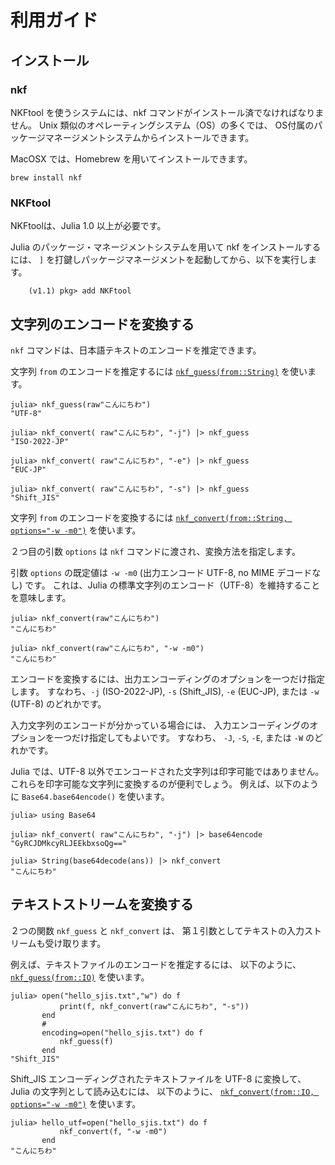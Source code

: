 
# 利用ガイド

## インストール

### nkf

NKFtool を使うシステムには、nkf コマンドがインストール済でなければなりません。
Unix 類似のオペレーティングシステム（OS）の多くでは、
OS付属のパッケージマネージメントシステムからインストールできます。

MacOSX では、Homebrew を用いてインストールできます。

```
brew install nkf
```

### NKFtool

NKFtoolは、Julia 1.0 以上が必要です。

Julia のパッケージ・マネージメントシステムを用いて nkf をインストールするには、
`]` を打鍵しパッケージマネージメントを起動してから、以下を実行します。

```
    (v1.1) pkg> add NKFtool
```

## 文字列のエンコードを変換する

`nkf` コマンドは、日本語テキストのエンコードを推定できます。

文字列 `from` のエンコードを推定するには [`nkf_guess(from::String)`](@ref) を使います。

```julia-repl
julia> nkf_guess(raw"こんにちわ")
"UTF-8"

julia> nkf_convert( raw"こんにちわ", "-j") |> nkf_guess
"ISO-2022-JP"

julia> nkf_convert( raw"こんにちわ", "-e") |> nkf_guess
"EUC-JP"

julia> nkf_convert( raw"こんにちわ", "-s") |> nkf_guess
"Shift_JIS"
```

文字列 `from` のエンコードを変換するには [`nkf_convert(from::String, options="-w -m0")`](@ref) を使います。

２つ目の引数 `options` は `nkf` コマンドに渡され、変換方法を指定します。

引数 `options` の既定値は `-w -m0` (出力エンコード UTF-8, no MIME デコードなし) です。
これは、Julia の標準文字列のエンコード（UTF-8）を維持することを意味します。

```julia-repl
julia> nkf_convert(raw"こんにちわ")
"こんにちわ"

julia> nkf_convert(raw"こんにちわ", "-w -m0")
"こんにちわ"
```

エンコードを変換するには、出力エンコーディングのオプションを一つだけ指定します。
すなわち、`-j` (ISO-2022-JP), `-s` (Shift\_JIS),
`-e` (EUC-JP), または `-w` (UTF-8) のどれかです。

入力文字列のエンコードが分かっている場合には、
入力エンコーディングのオプションを一つだけ指定してもよいです。
すなわち、 `-J`, `-S`, `-E`, または `-W` のどれかです。

Julia では、UTF-8 以外でエンコードされた文字列は印字可能ではありません。
これらを印字可能な文字列に変換するのが便利でしょう。
例えば、以下のように `Base64.base64encode()` を使います。

```julia-repl
julia> using Base64

julia> nkf_convert( raw"こんにちわ", "-j") |> base64encode
"GyRCJDMkcyRLJEEkbxsoQg=="

julia> String(base64decode(ans)) |> nkf_convert
"こんにちわ"
```

## テキストストリームを変換する

２つの関数 `nkf_guess` と `nkf_convert` は、
第１引数としてテキストの入力ストリームも受け取ります。

例えば、テキストファイルのエンコードを推定するには、
以下のように、
[`nkf_guess(from::IO)`](@ref)
を使います。



```julia-repl
julia> open("hello_sjis.txt","w") do f
           print(f, nkf_convert(raw"こんにちわ", "-s"))
       end
       #
       encoding=open("hello_sjis.txt") do f
           nkf_guess(f)
       end
"Shift_JIS"
```




Shift\_JIS エンコーディングされたテキストファイルを UTF-8 に変換して、Julia の文字列として読み込むには、
以下のように、 [`nkf_convert(from::IO, options="-w -m0")`](@ref)
 を使います。


```julia-repl
julia> hello_utf=open("hello_sjis.txt") do f
           nkf_convert(f, "-w -m0")
       end
"こんにちわ"
```
